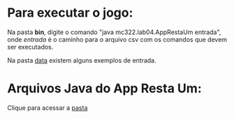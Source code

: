 # Para executar o jogo:
Na pasta **bin**, digite o comando "java mc322.lab04.AppRestaUm entrada", onde *entrada* é o caminho para o arquivo csv com os comandos que devem ser executados.  
  
Na pasta [data](./data) existem alguns exemplos de entrada.

# Arquivos Java do App Resta Um:
Clique para acessar a [pasta](./src/mc322/lab04)